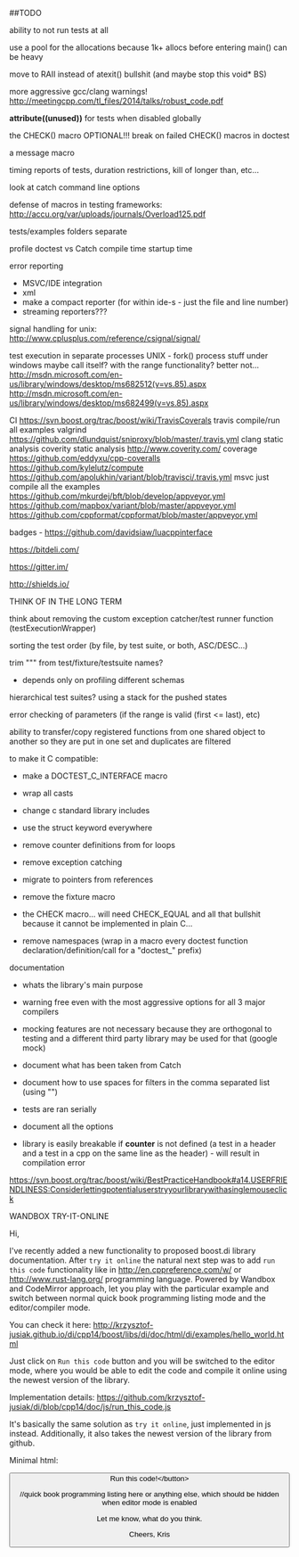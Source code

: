 ##TODO

ability to not run tests at all

use a pool for the allocations because 1k+ allocs before entering main() can be heavy

move to RAII instead of atexit() bullshit (and maybe stop this void* BS)

more aggressive gcc/clang warnings! http://meetingcpp.com/tl_files/2014/talks/robust_code.pdf





__attribute((unused))__ for tests when disabled globally





the CHECK() macro
    OPTIONAL!!! break on failed CHECK() macros in doctest

a message macro

timing reports of tests, duration restrictions, kill of longer than, etc...

look at catch command line options

defense of macros in testing frameworks: http://accu.org/var/uploads/journals/Overload125.pdf

tests/examples folders separate

profile doctest vs Catch
    compile time
    startup time

error reporting
- MSVC/IDE integration
- xml
- make a compact reporter (for within ide-s - just the file and line number)
- streaming reporters???

signal handling for unix: http://www.cplusplus.com/reference/csignal/signal/

test execution in separate processes
    UNIX - fork()
    process stuff under windows
        maybe call itself? with the range functionality? better not...
        http://msdn.microsoft.com/en-us/library/windows/desktop/ms682512(v=vs.85).aspx
        http://msdn.microsoft.com/en-us/library/windows/desktop/ms682499(v=vs.85).aspx

CI
    https://svn.boost.org/trac/boost/wiki/TravisCoverals
    travis
        compile/run all examples
        valgrind
            https://github.com/dlundquist/sniproxy/blob/master/.travis.yml
        clang static analysis
        coverity static analysis http://www.coverity.com/
        coverage
            https://github.com/eddyxu/cpp-coveralls
            https://github.com/kylelutz/compute
            https://github.com/apolukhin/variant/blob/travisci/.travis.yml
    msvc
        just compile all the examples
        https://github.com/mkurdej/bft/blob/develop/appveyor.yml
        https://github.com/mapbox/variant/blob/master/appveyor.yml
        https://github.com/cppformat/cppformat/blob/master/appveyor.yml

badges - https://github.com/davidsiaw/luacppinterface

https://bitdeli.com/

https://gitter.im/

http://shields.io/

THINK OF IN THE LONG TERM

think about removing the custom exception catcher/test runner function (testExecutionWrapper)

sorting the test order (by file, by test suite, or both, ASC/DESC...)

trim "\"" from test/fixture/testsuite names?

- depends only on profiling different schemas
    
hierarchical test suites? using a stack for the pushed states

error checking of parameters (if the range is valid (first <= last), etc)

ability to transfer/copy registered functions from one shared object to another so they are put in one set and duplicates are filtered

to make it C compatible:

- make a DOCTEST_C_INTERFACE macro

- wrap all casts

- change c standard library includes

- use the struct keyword everywhere

- remove counter definitions from for loops

- remove exception catching

- migrate to pointers from references

- remove the fixture macro

- the CHECK macro... will need CHECK_EQUAL and all that bullshit because it cannot be implemented in plain C...

- remove namespaces (wrap in a macro every doctest function declaration/definition/call for a "doctest_" prefix)

documentation

- whats the library's main purpose

- warning free even with the most aggressive options for all 3 major compilers

- mocking features are not necessary because they are orthogonal to testing and a different third party library may be used for that (google
 mock)
 
- document what has been taken from Catch

- document how to use spaces for filters in the comma separated list (using "")

- tests are ran serially

- document all the options

- library is easily breakable if __counter__ is not defined (a test in a header and a test in a cpp on the same line as the header) - will result in compilation error
















https://svn.boost.org/trac/boost/wiki/BestPracticeHandbook#a14.USERFRIENDLINESS:Considerlettingpotentialuserstryyourlibrarywithasinglemouseclick










WANDBOX TRY-IT-ONLINE

 Hi,

I've recently added a new functionality to proposed boost.di library
documentation.
After `try it online` the natural next step was to add `run this code`
functionality like in http://en.cppreference.com/w/ or
http://www.rust-lang.org/ programming language.
Powered by Wandbox and CodeMirror approach, let you play with the
particular example and switch between normal quick book programming listing
mode and the editor/compiler mode.

You can check it here:
http://krzysztof-jusiak.github.io/di/cpp14/boost/libs/di/doc/html/di/examples/hello_world.html

Just click on `Run this code` button and you will be switched to the editor
mode, where you would be able to edit the code and compile it online using
the newest version of the library.

Implementation details:
https://github.com/krzysztof-jusiak/di/blob/cpp14/doc/js/run_this_code.js

It's basically the same solution as `try it online`, just implemented in js
instead. Additionally, it also takes the newest version of the library from
github.

Minimal html:
<link rel="stylesheet" href="CodeMirror/lib/codemirror.css">
<link rel="stylesheet" href="CodeMirror/theme/zenburn.css">
<script src="CodeMirror/lib/codemirror.js"></script>
<script src="CodeMirror/mode/clike/clike.js"></script>
<script src="CodeMirror/addon/selection/active-line.js"></script>
<script src="run_this_code.js"></script>

<button class="TryItBtn" id="run_it_btn" onclick="show('
https://raw.githubusercontent.com/krzysztof-jusiak/di/cpp14/examples/hello_world.cpp)">Run
this code!<\/button>
<textarea style="display: none" id="code"></textarea>
<textarea style="display: none" id="output"></textarea>
<div id="code_listing">
//quick book programming listing here or anything else, which should be
hidden when editor mode is enabled
</div>

Let me know, what do you think.

Cheers, Kris